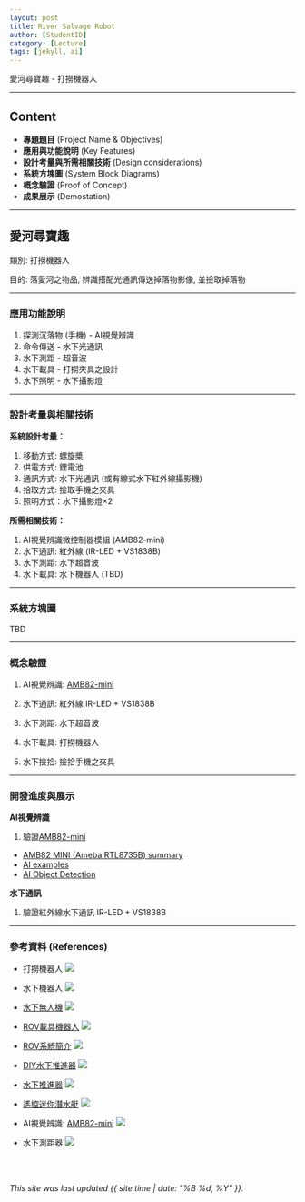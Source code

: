 ```yaml
---
layout: post
title: River Salvage Robot
author: [StudentID]
category: [Lecture]
tags: [jekyll, ai]
---
```


愛河尋寶趣 - 打撈機器人

---
## Content
* **專題題目** (Project Name & Objectives)
* **應用與功能說明** (Key Features)
* **設計考量與所需相關技術** (Design considerations)
* **系統方塊圖** (System Block Diagrams)
* **概念驗證** (Proof of Concept)
* **成果展示** (Demostation)

---
## 愛河尋寶趣
類別: 打撈機器人 <br>

目的: 落愛河之物品, 辨識搭配光通訊傳送掉落物影像, 並撿取掉落物<br>

---
### 應用功能說明
1. 探測沉落物 (手機) - AI視覺辨識 
2. 命令傳送 - 水下光通訊
3. 水下測距 - 超音波
4. 水下載具 - 打撈夾具之設計
5. 水下照明 - 水下攝影燈

---
### 設計考量與相關技術
**系統設計考量：**<br>
1. 移動方式: 螺旋槳
2. 供電方式: 鋰電池
3. 通訊方式: 水下光通訊 (或有線式水下紅外線攝影機)
4. 拾取方式: 撿取手機之夾具
5. 照明方式：水下攝影燈×2

**所需相關技術：**<br>
1. AI視覺辨識微控制器模組 (AMB82-mini)
2. 水下通訊: 紅外線 (IR-LED + VS1838B)
3. 水下測距: 水下超音波
4. 水下載具: 水下機器人 (TBD)

---
### 系統方塊圖
TBD

---
### 概念驗證
1. AI視覺辨識: [AMB82-mini](https://www.ruten.com.tw/item/show?22308071996883)

2. 水下通訊: 紅外線 IR-LED + VS1838B

3. 水下測距: 水下超音波

4. 水下載具: 打撈機器人

5. 水下撿拾: 撿拾手機之夾具

---
### 開發進度與展示

**AI視覺辨識**<br>

1. 驗證[AMB82-mini](https://www.ruten.com.tw/item/show?22308071996883)<br>
* [AMB82 MINI (Ameba RTL8735B) summary](https://www.amebaiot.com/zh/ameba-arduino-summary/)
* [AI examples](https://www.amebaiot.com/zh/amebapro2-amb82-mini-arduino-peripherals-examples/#ambpro2-arduino-ai)
* [AI Object Detection](https://www.amebaiot.com/zh/amebapro2-amb82-mini-arduino-neuralnework-object-detection/)

**水下通訊**<br>
1. 驗證紅外線水下通訊 IR-LED + VS1838B

---
### 參考資料 (References)
* 打撈機器人
![](https://github.com/rkuo2023/CSU-project/blob/main/images/Salvage-Robot.jpg?raw=true)

* 水下機器人
![](https://github.com/rkuo2023/CSU-project/blob/main/images/Deep-Sea-Rov-Underwater-Robot.jpg?raw=true)

* [水下無人機](https://www.pchomeus.com/item/show?30227110050966)
![](https://a.rimg.com.tw/s3/ebay/db2/83e/koeoep-direct%40ebay/a/c4/96/5cab9ef8953890e6abd0f3ccd68e2b70_30227110050966.jpg)

* [ROV載具機器人](https://www.ruten.com.tw/item/show?21647444445331)
![](https://gcs.rimg.com.tw/g1/9/38/93/21647444445331_110.jpg)

* [ROV系統簡介](https://www.tori.narl.org.tw/TORI_WEB/CTORI/Core_Facility/ROV/index.html)
![](https://www.tori.narl.org.tw/TORI_WEB/CTORI/Core_Facility/ROV/index.files/image002.png)

* [DIY水下推進器](https://www.ruten.com.tw/item/show?22150477584465)
![](https://gcs.rimg.com.tw/g1/7/5c/51/22150477584465_714.jpg)

* [水下推進器](https://www.ruten.com.tw/item/show?21306179172593)
![](https://gcs.rimg.com.tw/g1/e/b0/f1/21306179172593_735.jpg)

* [遙控迷你潛水艇](https://www.ruten.com.tw/item/show?22112275536826)
![](https://a.rimg.com.tw/s5/010/5db/tanqi/1/ef/ba/22112275536826_460.jpg)

* AI視覺辨識: [AMB82-mini](https://www.ruten.com.tw/item/show?22308071996883)
![](https://gcs.rimg.com.tw/g1/0/e5/d3/22308071996883_434.jpg)

* 水下測距器
![](https://www.hnq5188.com/ueditor/php/upload/image/20210615/1623735813455261.jpg)

<br>
<br>

*This site was last updated {{ site.time | date: "%B %d, %Y" }}.*



